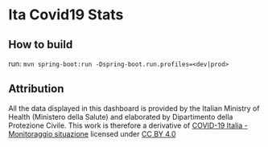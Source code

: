 # Ita Covid19 Stats

## How to build

run: `mvn spring-boot:run -Dspring-boot.run.profiles=<dev|prod>`

## Attribution
All the data displayed in this dashboard is provided by the Italian Ministry of Health (Ministero della Salute) and elaborated by Dipartimento della Protezione Civile. This work is therefore a derivative of [COVID-19 Italia - Monitoraggio situazione](https://github.com/pcm-dpc/COVID-19) licensed under [CC BY 4.0](https://github.com/pcm-dpc/COVID-19/blob/master/LICENSE)
